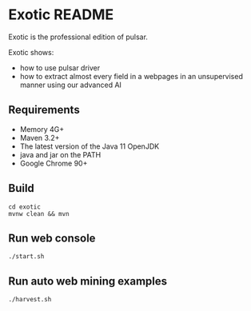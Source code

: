 Exotic README
===================

Exotic is the professional edition of pulsar.

Exotic shows:

- how to use pulsar driver
- how to extract almost every field in a webpages in an unsupervised manner using our advanced AI

## Requirements

- Memory 4G+
- Maven 3.2+
- The latest version of the Java 11 OpenJDK
- java and jar on the PATH
- Google Chrome 90+

## Build

    cd exotic
    mvnw clean && mvn

## Run web console

    ./start.sh

## Run auto web mining examples

    ./harvest.sh
